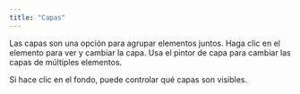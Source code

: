 ```yaml
---
title: "Capas"
---
```


Las capas son una opción para agrupar elementos juntos. Haga clic en el elemento para ver y cambiar la capa. Usa el pintor de capa [](painters/layer.md) para cambiar las capas de múltiples elementos.

Si hace clic en el fondo, puede controlar qué capas son visibles.
